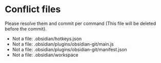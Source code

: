 # Conflict files
Please resolve them and commit per command (This file will be deleted before the commit).
- Not a file: .obsidian/hotkeys.json
- Not a file: .obsidian/plugins/obsidian-git/main.js
- Not a file: .obsidian/plugins/obsidian-git/manifest.json
- Not a file: .obsidian/workspace